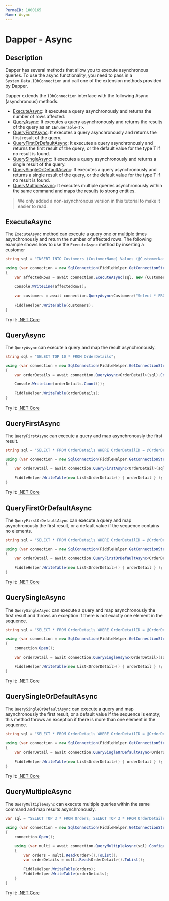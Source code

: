 ```yaml
---
PermaID: 1000165
Name: Async
---
```


# Dapper - Async

## Description

Dapper has several methods that allow you to execute asynchronous queries. To use the async functionality, you need to pass in a `System.Data.IDbConnection` and call one of the extension methods provided by Dapper.

Dapper extends the `IDbConnection` interface with the following Async (asynchronous) methods.

- [ExecuteAsync](#executeasync): It executes a query asynchronously and returns the number of rows affected.
- [QueryAsync](#queryasync): It executes a query asynchronously and returns the results of the query as an `IEnumerable<T>`.
- [QueryFirstAsync](#queryfirstasync): It executes a query asynchronously and returns the first result of the query.
- [QueryFirstOrDefaultAsync](#queryfirstordefaultasync): It executes a query asynchronously and returns the first result of the query, or the default value for the type T if no result is found.
- [QuerySingleAsync](#querysingleasync): It executes a query asynchronously and returns a single result of the query.
- [QuerySingleOrDefaultAsync](#querysingleordefaultasync): It executes a query asynchronously and returns a single result of the query, or the default value for the type T if no result is found.
- [QueryMultipleAsync](#querymultipleasync): It executes multiple queries asynchronously within the same command and maps the results to strong entities.

> We only added a non-asynchronous version in this tutorial to make it easier to read.

## ExecuteAsync

The `ExecuteAsync` method can execute a query one or multiple times asynchronously and return the number of affected rows. The following example shows how to use the `ExecuteAsync` method by inserting a customer 

```csharp
string sql = "INSERT INTO Customers (CustomerName) Values (@CustomerName);";

using (var connection = new SqlConnection(FiddleHelper.GetConnectionStringSqlServerW3Schools()))
{
	var affectedRows = await connection.ExecuteAsync(sql, new {CustomerName = "Mark"}).ConfigureAwait(false);

	Console.WriteLine(affectedRows);
	
	var customers = await connection.QueryAsync<Customer>("Select * FROM CUSTOMERS WHERE CustomerName = 'Mark'").ConfigureAwait(false);
	
	FiddleHelper.WriteTable(customers);
}
```
Try it: [.NET Core](https://dotnetfiddle.net/xnZ8IU)

## QueryAsync

The `QueryAsync` can execute a query and map the result asynchronously.

```csharp
string sql = "SELECT TOP 10 * FROM OrderDetails";

using (var connection = new SqlConnection(FiddleHelper.GetConnectionStringSqlServerW3Schools()))
{			
	var orderDetails = await connection.QueryAsync<OrderDetail>(sql).ConfigureAwait(false);

	Console.WriteLine(orderDetails.Count());
	
	FiddleHelper.WriteTable(orderDetails);
}
```
Try it: [.NET Core](https://dotnetfiddle.net/hHb3wO)

## QueryFirstAsync

The `QueryFirstAsync` can execute a query and map asynchronously the first result.

```csharp
string sql = "SELECT * FROM OrderDetails WHERE OrderDetailID = @OrderDetailID;";

using (var connection = new SqlConnection(FiddleHelper.GetConnectionStringSqlServerW3Schools()))
{
	var orderDetail = await connection.QueryFirstAsync<OrderDetail>(sql, new {OrderDetailID = 1}).ConfigureAwait(false);
	
	FiddleHelper.WriteTable(new List<OrderDetail>() { orderDetail } );
}
```
Try it: [.NET Core](https://dotnetfiddle.net/uZlDVp)

## QueryFirstOrDefaultAsync

The `QueryFirstOrDefaultAsync` can execute a query and map asynchronously the first result, or a default value if the sequence contains no elements.

```csharp
string sql = "SELECT * FROM OrderDetails WHERE OrderDetailID = @OrderDetailID;";

using (var connection = new SqlConnection(FiddleHelper.GetConnectionStringSqlServerW3Schools()))
{			
	var orderDetail = await connection.QueryFirstOrDefaultAsync<OrderDetail>(sql, new {OrderDetailID = 1}).ConfigureAwait(false);
	
	FiddleHelper.WriteTable(new List<OrderDetail>() { orderDetail } );
}
```
Try it: [.NET Core](https://dotnetfiddle.net/dc8hgc)

## QuerySingleAsync

The `QuerySingleAsync` can execute a query and map asynchronously the first result and throws an exception if there is not exactly one element in the sequence.

```csharp
string sql = "SELECT * FROM OrderDetails WHERE OrderDetailID = @OrderDetailID;";

using (var connection = new SqlConnection(FiddleHelper.GetConnectionStringSqlServerW3Schools()))
{
	connection.Open();
	
	var orderDetail = await connection.QuerySingleAsync<OrderDetail>(sql, new {OrderDetailID = 1}).ConfigureAwait(false);

	FiddleHelper.WriteTable(new List<OrderDetail>() { orderDetail } );
}
```
Try it: [.NET Core](https://dotnetfiddle.net/q0xyFF)

## QuerySingleOrDefaultAsync

The `QuerySingleOrDefaultAsync` can execute a query and map asynchronously the first result, or a default value if the sequence is empty; this method throws an exception if there is more than one element in the sequence.

```csharp
string sql = "SELECT * FROM OrderDetails WHERE OrderDetailID = @OrderDetailID;";

using (var connection = new SqlConnection(FiddleHelper.GetConnectionStringSqlServerW3Schools()))
{
	var orderDetail = await connection.QuerySingleOrDefaultAsync<OrderDetail>(sql, new {OrderDetailID = 1}).ConfigureAwait(false);
	
	FiddleHelper.WriteTable(new List<OrderDetail>() { orderDetail } );
}
```
Try it: [.NET Core](https://dotnetfiddle.net/ZPq3LL)

## QueryMultipleAsync

The `QueryMultipleAsync` can execute multiple queries within the same command and map results asynchronously.

```csharp
var sql = "SELECT TOP 3 * FROM Orders; SELECT TOP 3 * FROM OrderDetails;";

using (var connection = new SqlConnection(FiddleHelper.GetConnectionStringSqlServerW3Schools()))
{
	connection.Open();

	using (var multi = await connection.QueryMultipleAsync(sql).ConfigureAwait(false))
	{
		var orders = multi.Read<Order>().ToList();
		var orderDetails = multi.Read<OrderDetail>().ToList();
		
		FiddleHelper.WriteTable(orders);
		FiddleHelper.WriteTable(orderDetails);
	}
}
```

Try it: [.NET Core](https://dotnetfiddle.net/RiQFaO)

